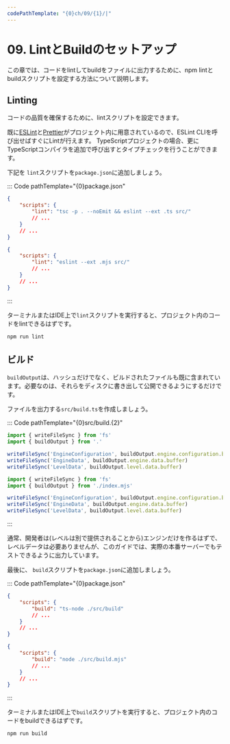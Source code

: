 ```yaml
---
codePathTemplate: "{0}ch/09/{1}/|"
---
```


# 09. LintとBuildのセットアップ

この章では、コードをlintしてbuildをファイルに出力するために、npm lintとbuildスクリプトを設定する方法について説明します。

## Linting

コードの品質を確保するために、lintスクリプトを設定できます。

既に[ESLint](https://github.com/eslint/eslint)と[Prettier](https://github.com/prettier/prettier)がプロジェクト内に用意されているので、ESLint CLIを呼び出せばすぐにLintが行えます。 TypeScriptプロジェクトの場合、更にTypeScriptコンパイラを追加で呼び出すとタイプチェックを行うことができます。

下記を `lint`スクリプトを`package.json`に追加しましょう。

::: Code pathTemplate="{0}package.json"

```json
{
    "scripts": {
        "lint": "tsc -p . --noEmit && eslint --ext .ts src/"
        // ...
    }
    // ...
}
```

```json
{
    "scripts": {
        "lint": "eslint --ext .mjs src/"
        // ...
    }
    // ...
}
```

:::

ターミナルまたはIDE上で`lint`スクリプトを実行すると、プロジェクト内のコードをlintできるはずです。

```bash
npm run lint
```

## ビルド

`buildOutput`は、ハッシュだけでなく、ビルドされたファイルも既に含まれています。必要なのは、それらをディスクに書き出して公開できるようにするだけです。

ファイルを出力する`src/build.ts`を作成しましょう。

::: Code pathTemplate="{0}src/build.{2}"

```ts
import { writeFileSync } from 'fs'
import { buildOutput } from '.'

writeFileSync('EngineConfiguration', buildOutput.engine.configuration.buffer)
writeFileSync('EngineData', buildOutput.engine.data.buffer)
writeFileSync('LevelData', buildOutput.level.data.buffer)
```

```js
import { writeFileSync } from 'fs'
import { buildOutput } from './index.mjs'

writeFileSync('EngineConfiguration', buildOutput.engine.configuration.buffer)
writeFileSync('EngineData', buildOutput.engine.data.buffer)
writeFileSync('LevelData', buildOutput.level.data.buffer)
```

:::

通常、開発者は(レベルは別で提供されることから)エンジンだけを作るはずで、レベルデータは必要ありませんが、このガイドでは、実際の本番サーバーでもテストできるように出力しています。

最後に、 `build`スクリプトを`package.json`に追加しましょう。

::: Code pathTemplate="{0}package.json"

```json
{
    "scripts": {
        "build": "ts-node ./src/build"
        // ...
    }
    // ...
}
```

```json
{
    "scripts": {
        "build": "node ./src/build.mjs"
        // ...
    }
    // ...
}
```

:::

ターミナルまたはIDE上で`build`スクリプトを実行すると、プロジェクト内のコードをbuildできるはずです。

```bash
npm run build
```
